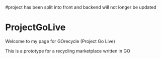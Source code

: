 #project has been split into front and backend
will not longer be updated

# ProjectGoLive
Welcome to my page for GOrecycle (Project Go Live)

This is a prototype for a recycling marketplace written in GO

